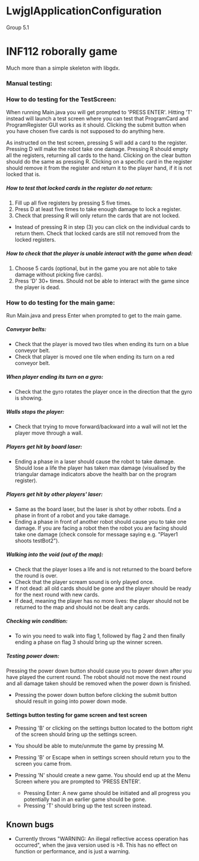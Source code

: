 # LwjglApplicationConfiguration
Group 5.1

# INF112 roborally game
Much more than a simple skeleton with libgdx. 
### Manual testing:
### How to do testing for the TestScreen:
When running Main.java you will get prompted to 'PRESS ENTER'. Hitting 'T' instead will launch a test
screen where you can test that ProgramCard and ProgramRegister GUI works as it should. Clicking the 
submit button when you have chosen five cards is not supposed to do anything here.

As instructed on the test screen, pressing S will add a card to the register. Pressing D will make
the robot take one damage. Pressing R should empty all the registers, returning all cards to the hand.
Clicking on the clear button should do the same as pressing R. Clicking on a specific card in the register should 
remove it from the register and return it to the player hand, if it is not locked that is.

##### How to test that locked cards in the register do not return:
  1. Fill up all five registers by pressing S five times.
  2. Press D at least five times to take enough damage to lock a register.
  3. Check that pressing R will only return the cards that are not locked.
  * Instead of pressing R in step (3) you can click on the individual cards to return them.
      Check that locked cards are still not removed from the locked registers.
      
      
##### How to check that the player is unable interact with the game when dead:
  1. Choose 5 cards (optional, but in the game you are not able to take damage without picking five cards).
  2. Press 'D' 30+ times. Should not be able to interact with the game since the player is dead.



### How to do testing for the main game:
 Run Main.java and press Enter when prompted to get to the main game.


##### Conveyor belts:
 * Check that the player is moved two tiles when ending its turn on a blue conveyor belt.
 * Check that player is moved one tile when ending its turn on a red conveyor belt. 


##### When player ending its turn on a gyro:
 * Check that the gyro rotates the player once in the direction that the gyro is showing.
    
    
##### Walls stops the player:
 * Check that trying to move forward/backward into a wall will not let the player move through a wall.


##### Players get hit by board laser:
 * Ending a phase in a laser should cause the robot to take damage. Should lose a life the player has taken
 max damage (visualised by the triangular damage indicators above the health bar on the program register).

    
##### Players get hit by other players' laser:
 * Same as the board laser, but the laser is shot by other robots. End a phase in front of a robot and you take damage. 
 * Ending a phase in front of another robot should cause you to take one damage. If you are facing a robot then the
  robot you are facing should take one damage (check console for message saying e.g. "Player1 shoots testBot2").
    
##### Walking into the void (out of the map):
 * Check that the player loses a life and is not returned to the board before the round is over.
 * Check that the player scream sound is only played once.
 * If not dead: all old cards should be gone and the player should be ready for the next round with new cards.
 * If dead, meaning the player has no more lives: the player should not be returned to the map and should 
   not be dealt any cards.
      
    
##### Checking win condition:
 * To win you need to walk into flag 1, followed by flag 2 and then finally ending a phase on flag 3 should 
   bring up the winner screen.
     
     
##### Testing power down:
   Pressing the power down button should cause you to power down after you have played the current round. The robot
    should not move the next round and all damage taken should be removed when the power down is finished.
 * Pressing the power down button before clicking the submit button should result in going into power down mode.
      
      
      
#### Settings button testing for game screen and test screen
 * Pressing 'B' or clicking on the settings button located to the bottom right of the screen should
 bring up the settings screen. 
 * You should be able to mute/unmute the game by pressing M.
 * Pressing 'B' or Escape when in settings screen should return you to the screen you came from.
 * Pressing 'N' should create a new game. You should end up at the Menu Screen where you are prompted to 'PRESS ENTER'. 
   - Pressing Enter: A new game should be initiated and all progress you potentially
    had in an earlier game should be gone.
   
    * Pressing 'T' should bring up the test screen instead.
      
      
## Known bugs
- Currently throws "WARNING: An illegal reflective access operation has occurred", 
  when the java version used is >8. This has no effect on function or performance, and is just a warning.
